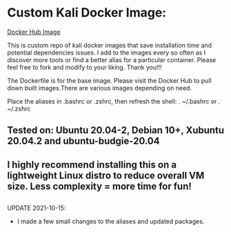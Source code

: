 # Custom Kali Docker Image:

[Docker Hub Image](https://hub.docker.com/repository/docker/fonalex45/project-repo-1)

This is custom repo of kali docker images that save installation time and potential dependencies issues. I add to the images every so often as I discover more tools or find a better alias for a particular container. Please feel free to fork and modify to your liking. Thank you!!!

The Dockerfile is for the base image. Please visit the Docker Hub to pull down built images.There are various images depending on need.

Place the aliases in .bashrc or .zshrc, then refresh the shell: . ~/.bashrc or . ~/.zshrc 

## Tested on: Ubuntu 20.04-2, Debian 10+, Xubuntu 20.04.2 and ubuntu-budgie-20.04

## I highly recommend installing this on a lightweight Linux distro to reduce overall VM size. Less complexity = more time for fun!

##

UPDATE 2021-10-15: 
 - I made a few small changes to the aliases and updated packages. 
